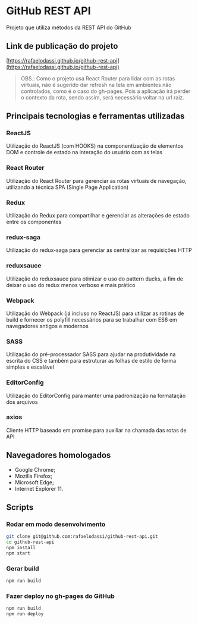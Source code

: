 # GitHub REST API
Projeto que utiliza métodos da REST API do GitHub

## Link de publicação do projeto
[https://rafaelodassi.github.io/github-rest-api](https://rafaelodassi.github.io/github-rest-api)

> OBS.: Como o projeto usa React Router para lidar com as rotas virtuais, não é sugerido dar refresh na tela em ambientes não controlados, como é o caso do gh-pages. Pois a aplicação irá perder o contexto da rota, sendo assim, será necessário voltar na url raiz.

## Principais tecnologias e ferramentas utilizadas

### ReactJS
Utilização do ReactJS (com HOOKS) na componentização de elementos DOM e controle de estado na interação do usuário com as telas

### React Router
Utilização do React Router para gerenciar as rotas virtuais de navegação, utilizando a técnica SPA (Single Page Application)

### Redux
Utilização do Redux para compartilhar e gerenciar as alterações de estado entre os componentes

### redux-saga
Utilização do redux-saga para gerenciar as centralizar as requisições HTTP

### reduxsauce
Utilização do reduxsauce para otimizar o uso do pattern ducks, a fim de deixar o uso do redux menos verboso e mais prático

### Webpack
Utilização do Webpack (já incluso no ReactJS) para utilizar as rotinas de build e fornecer os polyfill necessários para se trabalhar com ES6 em navegadores antigos e modernos

### SASS
Utilização do pré-processador SASS para ajudar na produtividade na escrita do CSS e também para estruturar as folhas de estilo de forma simples e escalável

### EditorConfig
Utilização do EditorConfig para manter uma padronização na formatação dos arquivos

### axios
Cliente HTTP baseado em promise para auxiliar na chamada das rotas de API

## Navegadores homologados
- Google Chrome;
- Mozilla Firefox;
- Microsoft Edge;
- Internet Explorer 11.

## Scripts

### Rodar em modo desenvolvimento
```sh
git clone git@github.com:rafaelodassi/github-rest-api.git
cd github-rest-api
npm install
npm start
```

### Gerar build
```sh
npm run build
```

### Fazer deploy no gh-pages do GitHub
```sh
npm run build
npm run deploy
```

<!-- ### Rodar testes
```sh
npm run test
``` -->